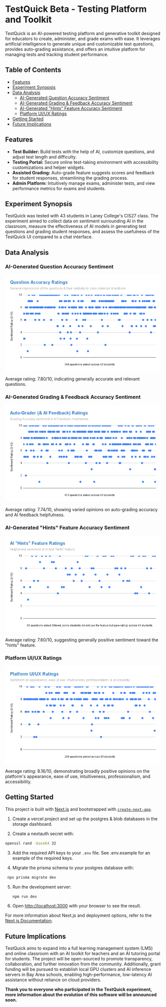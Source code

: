 # TestQuick Beta - Testing Platform and Toolkit

TestQuick is an AI-powered testing platform and generative toolkit designed for educators to create, administer, and grade exams with ease. It leverages artificial intelligence to generate unique and customizable test questions, provides auto-grading assistance, and offers an intuitive platform for managing tests and tracking student performance.

## Table of Contents

- [Features](#features)
- [Experiment Synopsis](#experiment-synopsis)
- [Data Analysis](#data-analysis)
  - [AI-Generated Question Accuracy Sentiment](#ai-generated-question-accuracy-sentiment)
  - [AI-Generated Grading & Feedback Accuracy Sentiment](#ai-generated-grading--feedback-accuracy-sentiment)
  - [AI-Generated "Hints" Feature Accuracy Sentiment](#ai-generated-hints-feature-accuracy-sentiment)
  - [Platform UI/UX Ratings](#platform-uiux-ratings)
- [Getting Started](#getting-started)
- [Future Implications](#future-implications)

## Features

- **Test Builder:** Build tests with the help of AI, customize questions, and adjust test length and difficulty.
- **Testing Portal:** Secure online test-taking environment with accessibility customizations and helper widgets.
- **Assisted Grading:** Auto-grade feature suggests scores and feedback for student responses, streamlining the grading process.
- **Admin Platform:** Intuitively manage exams, administer tests, and view performance metrics for exams and students.

## Experiment Synopsis

TestQuick was tested with 43 students in Laney College's CIS27 class. The experiment aimed to collect data on sentiment surrounding AI in the classroom, measure the effectiveness of AI models in generating test questions and grading student responses, and assess the usefulness of the TestQuick UI compared to a chat interface.

## Data Analysis

### AI-Generated Question Accuracy Sentiment
![AI-Generated Question Accuracy Sentiment](/public/Question_Accuracy_Ratings.png)

Average rating: 7.80/10, indicating generally accurate and relevant questions.

### AI-Generated Grading & Feedback Accuracy Sentiment
![AI-Generated Grading & Feedback Accuracy Sentiment](/public/Auto-Grader_Ratings.png)

Average rating: 7.74/10, showing varied opinions on auto-grading accuracy and AI feedback helpfulness.

### AI-Generated "Hints" Feature Accuracy Sentiment
![AI-Generated "Hints" Feature Accuracy Sentiment](/public/Hints_Feature_Ratings.png)

Average rating: 7.60/10, suggesting generally positive sentiment toward the "hints" feature.

### Platform UI/UX Ratings
![Platform UI/UX Ratings](/public/Platform_UI_UX_Ratings.png)

Average rating: 8.16/10, demonstrating broadly positive opinions on the platform's appearance, ease of use, intuitiveness, professionalism, and accessibility.

## Getting Started

This project is built with [Next.js](https://nextjs.org/) and bootstrapped with [`create-next-app`](https://github.com/vercel/next.js/tree/canary/packages/create-next-app).

1. Create a vercel project and set up the  postgres & blob databases in the storage dashboard.

2. Create a nextauth secret with:
  ```bash
  openssl rand -base64 32
  ```

3. Add the required API keys to your `.env` file. See .env.example for an example of the required keys.

4. Migrate the prisma schema to your postgres database with:
  ```bash
   npx prisma migrate dev
   ```

5. Run the development server:

   ```bash
   npm run dev
   ```

6. Open [http://localhost:3000](http://localhost:3000) with your browser to see the result.

For more information about Next.js and deployment options, refer to the [Next.js Documentation](https://nextjs.org/docs).

## Future Implications

TestQuick aims to expand into a full learning management system (LMS) and online classroom with an AI toolkit for teachers and an AI tutoring portal for students. The project will be open-sourced to promote transparency, collaboration, and further innovation from the community. Additionally, grant funding will be pursued to establish local GPU clusters and AI inference servers in Bay Area schools, enabling high-performance, low-latency AI assistance without reliance on cloud providers.

**Thank you to everyone who participated in the TestQuick experiment, more information about the evolution of this software will be announced soon.**